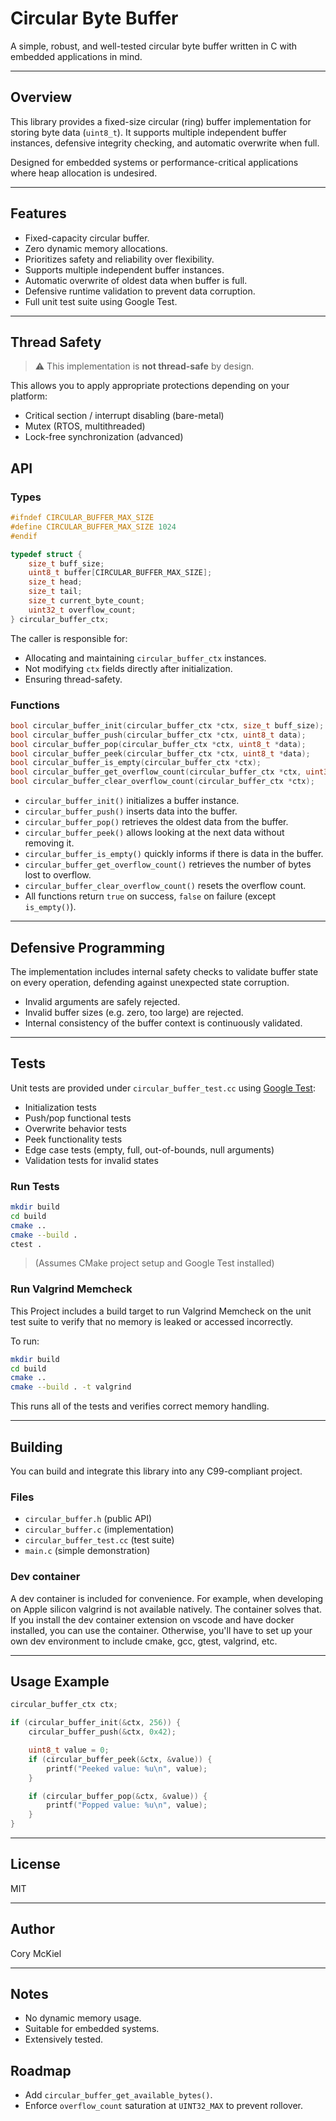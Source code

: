 
# Circular Byte Buffer

A simple, robust, and well-tested circular byte buffer written in C with embedded applications in mind.

---

## Overview

This library provides a fixed-size circular (ring) buffer implementation for storing byte data (`uint8_t`). It supports multiple independent buffer instances, defensive integrity checking, and automatic overwrite when full.

Designed for embedded systems or performance-critical applications where heap allocation is undesired.

---

## Features

- Fixed-capacity circular buffer.
- Zero dynamic memory allocations.
- Prioritizes safety and reliability over flexibility.
- Supports multiple independent buffer instances.
- Automatic overwrite of oldest data when buffer is full.
- Defensive runtime validation to prevent data corruption.
- Full unit test suite using Google Test.

---

## Thread Safety
> ⚠ This implementation is **not thread-safe** by design.

This allows you to apply appropriate protections depending on your platform:
- Critical section / interrupt disabling (bare-metal)
- Mutex (RTOS, multithreaded)
- Lock-free synchronization (advanced)

## API

### Types

```c
#ifndef CIRCULAR_BUFFER_MAX_SIZE
#define CIRCULAR_BUFFER_MAX_SIZE 1024
#endif

typedef struct {
    size_t buff_size;
    uint8_t buffer[CIRCULAR_BUFFER_MAX_SIZE];
    size_t head;
    size_t tail;
    size_t current_byte_count;
    uint32_t overflow_count;
} circular_buffer_ctx;
```

The caller is responsible for:

- Allocating and maintaining `circular_buffer_ctx` instances.
- Not modifying `ctx` fields directly after initialization.
- Ensuring thread-safety.

### Functions

```c
bool circular_buffer_init(circular_buffer_ctx *ctx, size_t buff_size);
bool circular_buffer_push(circular_buffer_ctx *ctx, uint8_t data);
bool circular_buffer_pop(circular_buffer_ctx *ctx, uint8_t *data);
bool circular_buffer_peek(circular_buffer_ctx *ctx, uint8_t *data);
bool circular_buffer_is_empty(circular_buffer_ctx *ctx);
bool circular_buffer_get_overflow_count(circular_buffer_ctx *ctx, uint32_t *overflow_count);
bool circular_buffer_clear_overflow_count(circular_buffer_ctx *ctx);
```

- `circular_buffer_init()` initializes a buffer instance.
- `circular_buffer_push()` inserts data into the buffer.
- `circular_buffer_pop()` retrieves the oldest data from the buffer.
- `circular_buffer_peek()` allows looking at the next data without removing it.
- `circular_buffer_is_empty()` quickly informs if there is data in the buffer.
- `circular_buffer_get_overflow_count()` retrieves the number of bytes lost to overflow.
- `circular_buffer_clear_overflow_count()` resets the overflow count.
- All functions return `true` on success, `false` on failure (except `is_empty()`).

---

## Defensive Programming

The implementation includes internal safety checks to validate buffer state on every operation, defending against unexpected state corruption.

- Invalid arguments are safely rejected.
- Invalid buffer sizes (e.g. zero, too large) are rejected.
- Internal consistency of the buffer context is continuously validated.

---

## Tests

Unit tests are provided under `circular_buffer_test.cc` using [Google Test](https://github.com/google/googletest):

- Initialization tests
- Push/pop functional tests
- Overwrite behavior tests
- Peek functionality tests
- Edge case tests (empty, full, out-of-bounds, null arguments)
- Validation tests for invalid states

### Run Tests

```bash
mkdir build
cd build
cmake ..
cmake --build .
ctest .
```

> (Assumes CMake project setup and Google Test installed)

### Run Valgrind Memcheck

This Project includes a build target to run Valgrind Memcheck on the unit test suite to verify that no memory is leaked or accessed incorrectly.

To run:
```bash
mkdir build
cd build
cmake ..
cmake --build . -t valgrind
```
This runs all of the tests and verifies correct memory handling.

---

## Building

You can build and integrate this library into any C99-compliant project.

### Files

- `circular_buffer.h`  (public API)
- `circular_buffer.c`  (implementation)
- `circular_buffer_test.cc`  (test suite)
- `main.c` (simple demonstration)

### Dev container

A dev container is included for convenience. For example, when developing on Apple silicon valgrind is not available natively. The container solves that.
If you install the dev container extension on vscode and have docker installed, you can use the container. Otherwise, you'll have to set up your own dev environment
to include cmake, gcc, gtest, valgrind, etc.

---

## Usage Example

```c
circular_buffer_ctx ctx;

if (circular_buffer_init(&ctx, 256)) {
    circular_buffer_push(&ctx, 0x42);

    uint8_t value = 0;
    if (circular_buffer_peek(&ctx, &value)) {
        printf("Peeked value: %u\n", value);
    }

    if (circular_buffer_pop(&ctx, &value)) {
        printf("Popped value: %u\n", value);
    }
}
```

---

## License

MIT

---

## Author

Cory McKiel

---

## Notes

- No dynamic memory usage.
- Suitable for embedded systems.
- Extensively tested.

## Roadmap

- Add `circular_buffer_get_available_bytes()`.
- Enforce `overflow_count` saturation at `UINT32_MAX` to prevent rollover.
